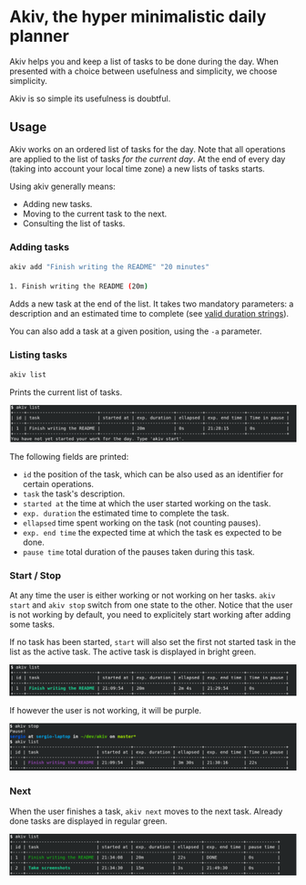 # Akiv, the hyper minimalistic daily planner

Akiv helps you and keep a list of tasks to be done during the
day. When presented with a choice between usefulness and simplicity,
we choose simplicity.

Akiv is so simple its usefulness is doubtful.

## Usage

Akiv works on an ordered list of tasks for the day. Note that all
operations are applied to the list of tasks *for the current day*. At
the end of every day (taking into account your local time zone) a new
lists of tasks starts.

Using akiv generally means:

 - Adding new tasks.
 - Moving to the current task to the next.
 - Consulting the list of tasks.

### Adding tasks

```sh
akiv add "Finish writing the README" "20 minutes"

1. Finish writing the README (20m)
```

Adds a new task at the end of the list. It takes two mandatory
parameters: a description and an estimated time to complete (see
[valid duration
strings](https://www.freedesktop.org/software/systemd/man/systemd.time.html#Parsing%20Time%20Spans)).


You can also add a task at a given position, using the ```-a``` parameter.

### Listing tasks

```sh
akiv list
```

Prints the current list of tasks.

![First list](screenshots/list-1.png?raw=true)

The following fields are printed:

 * ```id``` the position of the task, which can be also used as an identifier for certain operations.
 * ```task``` the task's description.
 * ```started at``` the time at which the user started working on the task.
 * ```exp. duration``` the estimated time to complete the task.
 * ```ellapsed``` time spent working on the task (not counting pauses).
 * ```exp. end time``` the expected time at which the task es expected to be done.
 * ```pause time``` total duration of the pauses taken during this task.

### Start / Stop

At any time the user is either working or not working on her
tasks. ```akiv start``` and ```akiv stop``` switch from one state to
the other. Notice that the user is not working by default, you need to explicitely start working
after adding some tasks.

If no task has been started, ```start``` will also set the first not
started task in the list as the active task. The active task is displayed in bright green. 

![Active task](screenshots/list-2.png?raw=true)

If however the user is not working, it will be purple.

![Active task - not working](screenshots/list-3.png?raw=true)

### Next

When the user finishes a task, ```akiv next``` moves to the next
task. Already done tasks are displayed in regular green.

![Done tasks](screenshots/list-4.png?raw=true)






